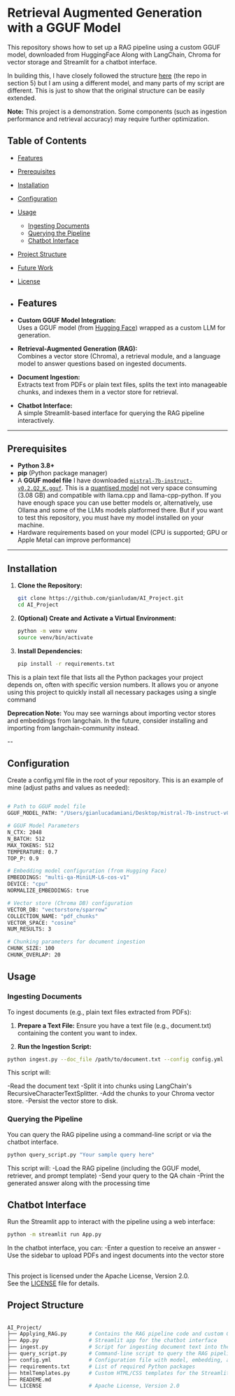 # Retrieval Augmented Generation with a GGUF Model

This repository shows how to set up a RAG pipeline using a custom GGUF model, downloaded from HuggingFace
Along with LangChain, Chroma for vector storage and Streamlit for a chatbot interface. 

In building this, I have closely followed the structure [here](https://medium.com/@vipra_singh/building-llm-applications-open-source-chatbots-part-7-1ca9c3653175) (the repo in section 5) but I am using a different model, and many parts of my script are different. This is just to show that the original structure can be easily extended. 

 **Note:** This project is a demonstration. Some components (such as ingestion performance and retrieval accuracy) may require 
 further optimization.

 ## Table of Contents
- [Features](#features)
- [Prerequisites](#prerequisites)
- [Installation](#installation)
- [Configuration](#configuration)
- [Usage](#usage)
  - [Ingesting Documents](#ingesting-documents)
  - [Querying the Pipeline](#querying-the-pipeline)
  - [Chatbot Interface](#chatbot-interface)
- [Project Structure](#project-structure)
- [Future Work](#future-work)
- [License](#license)

- ## Features

- **Custom GGUF Model Integration:**  
  Uses a GGUF model (from [Hugging Face](https://huggingface.co/)) wrapped as a custom LLM for generation.

- **Retrieval-Augmented Generation (RAG):**  
  Combines a vector store (Chroma), a retrieval module, and a language model to answer questions based on ingested documents.

- **Document Ingestion:**  
  Extracts text from PDFs or plain text files, splits the text into manageable chunks, and indexes them in a vector store for retrieval.

- **Chatbot Interface:**  
  A simple Streamlit-based interface for querying the RAG pipeline interactively.

---


## Prerequisites

- **Python 3.8+**
- **pip** (Python package manager)
- A **GGUF model file** I have downloaded [`mistral-7b-instruct-v0.2.Q2_K.gguf`](https://huggingface.co/TheBloke/Mistral-7B-Instruct-v0.2-GGUF/blob/main/mistral-7b-instruct-v0.2.Q2_K.gguf). This is a [quantised model](https://medium.com/@florian_algo/model-quantization-1-basic-concepts-860547ec6aa9#:~:text=In%20mathematics%20and%20digital%20signal,in%20the%20field%20of%20algorithms.) not very space consuming (3.08 GB) and compatible with llama.cpp and llama-cpp-python. If you have enough space you can use better models or, alternatively, use Ollama and some of the LLMs models platformed there. But if you want to test this repository, you must have my model installed on your machine.
- Hardware requirements based on your model (CPU is supported; GPU or Apple Metal can improve performance) 

---

## Installation

1. **Clone the Repository:**

   ```bash
   git clone https://github.com/gianludam/AI_Project.git
   cd AI_Project

2. **(Optional) Create and Activate a Virtual Environment:**
   
   ```bash
   python -m venv venv
   source venv/bin/activate

3. **Install Dependencies:**
   
   ```bash
   pip install -r requirements.txt

This is a plain text file that lists all the Python packages your project depends on, often with specific version numbers. It allows you or anyone using this project to quickly install all necessary packages using a single command 

**Deprecation Note:**
You may see warnings about importing vector stores and embeddings from langchain. In the future, consider installing and importing from langchain-community instead.

--

## Configuration

Create a config.yml file in the root of your repository. This is an example of mine (adjust paths and values as needed):

```bash

# Path to GGUF model file
GGUF_MODEL_PATH: "/Users/gianlucadamiani/Desktop/mistral-7b-instruct-v0.2.Q2_K.gguf"

# GGUF Model Parameters
N_CTX: 2048
N_BATCH: 512
MAX_TOKENS: 512
TEMPERATURE: 0.7
TOP_P: 0.9

# Embedding model configuration (from Hugging Face)
EMBEDDINGS: "multi-qa-MiniLM-L6-cos-v1"
DEVICE: "cpu"
NORMALIZE_EMBEDDINGS: true

# Vector store (Chroma DB) configuration
VECTOR_DB: "vectorstore/sparrow"
COLLECTION_NAME: "pdf_chunks"
VECTOR_SPACE: "cosine"
NUM_RESULTS: 3

# Chunking parameters for document ingestion
CHUNK_SIZE: 100
CHUNK_OVERLAP: 20
```


## Usage
### Ingesting Documents

To ingest documents (e.g., plain text files extracted from PDFs):

1. **Prepare a Text File:**
Ensure you have a text file (e.g., document.txt) containing the content you want to index.

2. **Run the Ingestion Script:**

```bash
python ingest.py --doc_file /path/to/document.txt --config config.yml
```

This script will:

-Read the document text
-Split it into chunks using LangChain's RecursiveCharacterTextSplitter.
-Add the chunks to your Chroma vector store.
-Persist the vector store to disk.

### Querying the Pipeline

You can query the RAG pipeline using a command-line script or via the chatbot interface.

```bash
python query_script.py "Your sample query here"
```
This script will:
-Load the RAG pipeline (including the GGUF model, retriever, and prompt template)
-Send your query to the QA chain
-Print the generated answer along with the processing time

## Chatbot Interface
Run the Streamlit app to interact with the pipeline using a web interface:
```bash
python -m streamlit run App.py
```
In the chatbot interface, you can:
-Enter a question to receive an answer
-Use the sidebar to upload PDFs and ingest documents into the vector store

## 

This project is licensed under the Apache License, Version 2.0.  
See the [LICENSE](LICENSE) file for details.

## Project Structure
```graphql

AI_Project/
├── Applying_RAG.py       # Contains the RAG pipeline code and custom GGUF LLM wrapper
├── App.py                # Streamlit app for the chatbot interface
├── ingest.py             # Script for ingesting document text into the vector store
├── query_script.py       # Command-line script to query the RAG pipeline
├── config.yml            # Configuration file with model, embedding, and vector store parameters
├── requirements.txt      # List of required Python packages
├── htmlTemplates.py      # Custom HTML/CSS templates for the Streamlit app
├── READEME.md
└── LICENSE               # Apache License, Version 2.0
```











